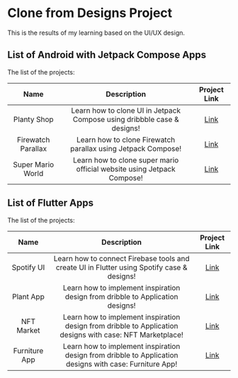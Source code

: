 # Clone from Designs Project
 This is the results of my learning based on the UI/UX design.

## List of Android with Jetpack Compose Apps
The list of the projects:

| Name      | Description  | Project Link  |
| :-: | :-: | :-: | 
| Planty Shop | Learn how to clone UI in Jetpack Compose using dribbble case & designs! | [Link](https://github.com/patriciafiona/Clone-From-Design-Projects/tree/main/Android%20with%20Jetpack%20Compose/Planty%20Shop) | 
| Firewatch Parallax | Learn how to clone Firewatch parallax using Jetpack Compose! | [Link](https://github.com/patriciafiona/Clone-From-Design-Projects/tree/main/Android%20with%20Jetpack%20Compose/FirewatchParallax) | 
| Super Mario World | Learn how to clone super mario official website using Jetpack Compose! | [Link](https://github.com/patriciafiona/Clone-From-Design-Projects/tree/Mario/Android%20with%20Jetpack%20Compose/MarioWorld) | 

## List of Flutter Apps
The list of the projects:

| Name      | Description  | Project Link  |
| :-: | :-: | :-: | 
| Spotify UI | Learn how to connect Firebase tools and create UI in Flutter using Spotify case & designs! | [Link](https://github.com/patriciafiona/Flutter-Projects/tree/main/Flutter/Spotify%20UI) | 
| Plant App | Learn how to implement inspiration design from dribble to Application designs! | [Link](https://github.com/patriciafiona/Clone-From-Design-Projects/tree/main/Flutter/Plants%20App) | 
| NFT Market | Learn how to implement inspiration design from dribble to Application designs with case: NFT Marketplace! | [Link](https://github.com/patriciafiona/Clone-From-Design-Projects/tree/main/Flutter/NFT%20Marketplace/nft_marketplace) | 
| Furniture App | Learn how to implement inspiration design from dribble to Application designs with case: Furniture App! | [Link](https://github.com/patriciafiona/Clone-From-Design-Projects/tree/Furniture-App/Flutter/Furniture%20App) | 
